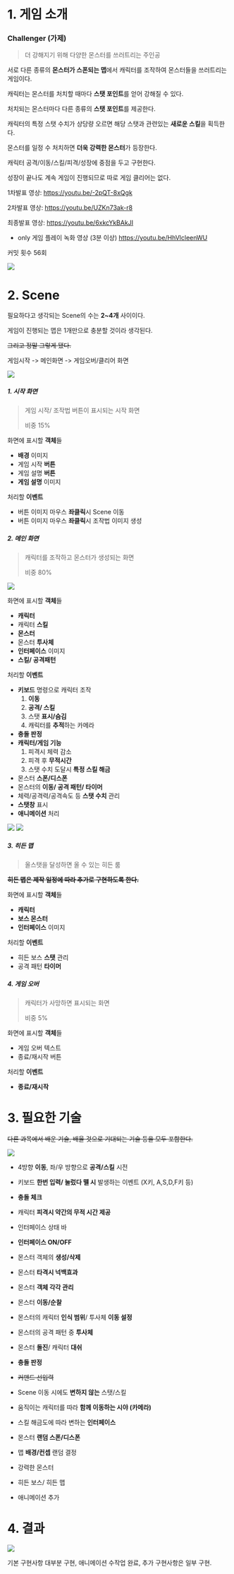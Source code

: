 # 1. 게임 소개

### Challenger (가제)

> 더 강해지기 위해 다양한 몬스터를 쓰러트리는 주인공

서로 다른 종류의 **몬스터가 스폰되는 맵**에서 캐릭터를 조작하여 몬스터들을 쓰러트리는 게임이다.

캐릭터는 몬스터를 처치할 때마다 **스탯 포인트**를 얻어 강해질 수 있다.

처치되는 몬스터마다 다른 종류의 **스탯 포인트**를 제공한다.

캐릭터의 특정 스탯 수치가 상당량 오르면 해당 스탯과 관련있는 **새로운 스킬**을 획득한다.

몬스터를 일정 수 처치하면 **더욱 강력한 몬스터**가 등장한다.

캐릭터 공격/이동/스킬/피격/성장에 중점을 두고 구현한다.

성장이 끝나도 계속 게임이 진행되므로 따로 게임 클리어는 없다.



1차발표 영상:  https://youtu.be/-2pQT-8xQgk

2차발표 영상: https://youtu.be/UZKn73ak-r8

최종발표 영상: https://youtu.be/6xkcYkBAkJI


+ only 게임 플레이 녹화 영상 (3분 이상)
https://youtu.be/HhVlcleenWU



커밋 횟수 56회

![](https://github.com/Goraney/2DGP_2020/blob/master/final_project/img_readme/commit.PNG)



# 2. Scene

필요하다고 생각되는 Scene의 수는 **2~4개** 사이이다.

게임이 진행되는 맵은 1개만으로 충분할 것이라 생각된다.

~~그리고 정말 그렇게 됐다.~~



게임시작 -> 메인화면 -> 게임오버/클리어 화면


![](https://github.com/Goraney/2DGP_2020/blob/master/final_project/img_readme/flow.PNG)


##### 1. 시작 화면

> 게임 시작/ 조작법 버튼이 표시되는 시작 화면
>
> 비중 15%

화면에 표시할 **객체**들

- **배경** 이미지
- 게임 시작 **버튼**
- 게임 설명 **버튼**
- **게임 설명** 이미지

처리할 **이벤트**

- 버튼 이미지 마우스 **좌클릭**시 Scene 이동
- 버튼 이미지 마우스 **좌클릭**시 조작법 이미지 생성

##### 2. 메인 화면

> 캐릭터를 조작하고 몬스터가 생성되는 화면
>
> 비중 80%


![](https://github.com/Goraney/2DGP_2020/blob/master/final_project/img_readme/plan.PNG)


화면에 표시할 **객체**들

- **캐릭터**
- 캐릭터 **스킬**
- **몬스터**
- 몬스터 **투사체**
- **인터페이스** 이미지
- **스킬/ 공격패턴**

처리할 **이벤트**

- **키보드** 명령으로 캐릭터 조작
  1. **이동**
  2. **공격/ 스킬**
  3. 스탯 **표시/숨김**
  4. 캐릭터를 **추적**하는 카메라
- **충돌 판정**
- **캐릭터/게임 기능**
  1. 피격시 체력 감소
  2. 피격 후 **무적시간**
  3. 스탯 수치 도달시 **특정 스킬 해금**
- 몬스터 **스폰/디스폰**
- 몬스터의 **이동/ 공격 패턴/ 타이머**
- 체력/공격력/공격속도 등 **스탯 수치** 관리
- **스탯창** 표시
- **애니메이션** 처리

![](https://github.com/Goraney/2DGP_2020/blob/master/final_project/img_readme/control.PNG)
![](https://github.com/Goraney/2DGP_2020/blob/master/final_project/img_readme/game-state.PNG)


##### 3. 히든 맵

> 올스탯을 달성하면 올 수 있는 히든 룸

**~~히든 맵은 제작 일정에 따라 추가로 구현하도록 한다.~~**

화면에 표시할 **객체**들

- **캐릭터**
- **보스 몬스터**
- **인터페이스** 이미지

처리할 **이벤트**

- 히든 보스 **스탯** 관리
- 공격 패턴 **타이머**

##### 4. 게임 오버

> 캐릭터가 사망하면 표시되는 화면
>
> 비중 5%

화면에 표시할 **객체**들

- 게임 오버 텍스트
- 종료/재시작 버튼

처리할 **이벤트**

- **종료/재시작**



# 3. 필요한 기술

~~다른 과목에서 배운 기술, 배울 것으로 기대되는 기술 등을 모두 포함한다.~~

![](https://github.com/Goraney/2DGP_2020/blob/master/final_project/img_readme/making_plan.PNG)

- 4방향 **이동**, 좌/우 방향으로 **공격/스킬** 시전

- 키보드 **한번 입력/ 눌렀다 뗄 시** 발생하는 이벤트 (X키, A,S,D,F키 등)
- **충돌 체크**
- 캐릭터 **피격시 약간의 무적 시간 제공**
- 인터페이스 상태 바
- **인터페이스 ON/OFF**
- 몬스터 객체의 **생성/삭제**
- 몬스터 **타격시 넉백효과**
- 몬스터 **객체 각각 관리**
- 몬스터 **이동/순찰**
- 몬스터의 캐릭터 **인식 범위**/ 투사체 **이동 설정**
- 몬스터의 공격 패턴 중 **투사체**
- 몬스터 **돌진**/ 캐릭터 **대쉬**
- **충돌 판정**
- ~~커맨드 선입력~~
- Scene 이동 시에도 **변하지 않는** 스탯/스킬
- 움직이는 캐릭터를 따라 **함께 이동하는 시야 (카메라)**
- 스킬 해금도에 따라 변하는 **인터페이스**
- 몬스터 **랜덤 스폰/디스폰**
- 맵 **배경/컨셉** 랜덤 결정
- 강력한 몬스터
- 히든 보스/ 히든 맵
- 애니메이션 추가

# 4. 결과

![](https://github.com/Goraney/2DGP_2020/blob/master/final_project/img_readme/result.PNG)

기본 구현사항 대부분 구현, 애니메이션 수작업 완료, 추가 구현사항은 일부 구현.
